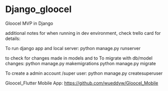# Django_gloocel
Gloocel MVP in Django

additional notes for when running in dev environment, check trello card for details:

To run django app and local server:
python manage.py runserver

to check for changes made in models and to To migrate with db/model changes:
python manage.py makemigrations
python manage.py migrate

To create a admin account /super user:
python manage.py createsuperuser

Gloocel_Flutter Mobile App: https://github.com/wueddyw/Gloocel_Mobile
